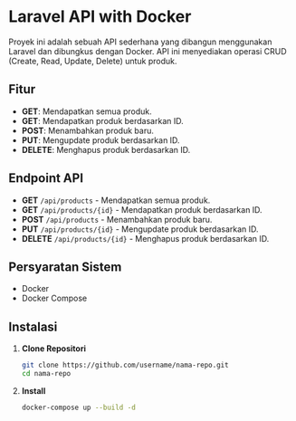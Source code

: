 # Laravel API with Docker

Proyek ini adalah sebuah API sederhana yang dibangun menggunakan Laravel dan dibungkus dengan Docker. API ini menyediakan operasi CRUD (Create, Read, Update, Delete) untuk produk.

## Fitur

- **GET**: Mendapatkan semua produk.
- **GET**: Mendapatkan produk berdasarkan ID.
- **POST**: Menambahkan produk baru.
- **PUT**: Mengupdate produk berdasarkan ID.
- **DELETE**: Menghapus produk berdasarkan ID.

## Endpoint API

- **GET** `/api/products` - Mendapatkan semua produk.
- **GET** `/api/products/{id}` - Mendapatkan produk berdasarkan ID.
- **POST** `/api/products` - Menambahkan produk baru.
- **PUT** `/api/products/{id}` - Mengupdate produk berdasarkan ID.
- **DELETE** `/api/products/{id}` - Menghapus produk berdasarkan ID.

## Persyaratan Sistem

- Docker
- Docker Compose

## Instalasi

1. **Clone Repositori**

   ```bash
   git clone https://github.com/username/nama-repo.git
   cd nama-repo
2. **Install**
    ```bash
    docker-compose up --build -d


